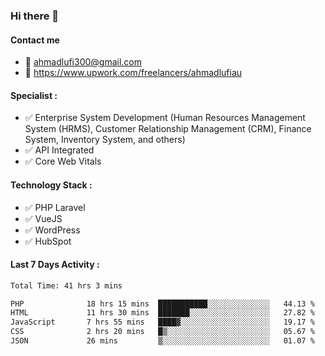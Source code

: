 ### Hi there 👋

#### Contact me 
- :email: ahmadlufi300@gmail.com
- 🔭 https://www.upwork.com/freelancers/ahmadlufiau

#### Specialist :
- ✅ Enterprise System Development (Human Resources Management System (HRMS), Customer Relationship Management (CRM), Finance System, Inventory System, and others)
- ✅ API Integrated
- ✅ Core Web Vitals

#### Technology Stack :

- ✅ PHP Laravel
- ✅ VueJS
- ✅ WordPress
- ✅ HubSpot

#### Last 7 Days Activity :
<!--START_SECTION:waka-->

```txt
Total Time: 41 hrs 3 mins

PHP              18 hrs 15 mins  ███████████░░░░░░░░░░░░░░   44.13 %
HTML             11 hrs 30 mins  ███████░░░░░░░░░░░░░░░░░░   27.82 %
JavaScript       7 hrs 55 mins   ████▓░░░░░░░░░░░░░░░░░░░░   19.17 %
CSS              2 hrs 20 mins   █▒░░░░░░░░░░░░░░░░░░░░░░░   05.67 %
JSON             26 mins         ▒░░░░░░░░░░░░░░░░░░░░░░░░   01.07 %
```

<!--END_SECTION:waka-->

<!--
**ahmadlufiau/ahmadlufiau** is a ✨ _special_ ✨ repository because its `README.md` (this file) appears on your GitHub profile.

Here are some ideas to get you started:

- 🔭 I’m currently working on ...
- 🌱 I’m currently learning ...
- 👯 I’m looking to collaborate on ...
- 🤔 I’m looking for help with ...
- 💬 Ask me about ...
- 📫 How to reach me: ...
- 😄 Pronouns: ...
- ⚡ Fun fact: ...
-->
